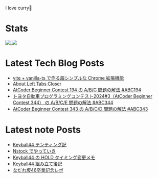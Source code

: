 I love curry🍛

# Stats

<a href="https://github.com/anuraghazra/github-readme-stats">
  <img align="top" src="https://github-readme-stats.vercel.app/api/?username=michimani&show_icons=true&title_color=fff&icon_color=8B949E&text_color=8B949E&bg_color=0D1117&hide_border=true" />
</a>
<a href="https://github.com/anuraghazra/github-readme-stats">
  <img align="top" src="https://github-readme-stats.vercel.app/api/top-langs/?username=michimani&title_color=fff&icon_color=8B949E&text_color=8B949E&bg_color=0D1117&hide_border=true&hide=html&layout=donut&langs_count=6" />
</a>

# Latest Tech Blog Posts
<!-- BLOG-POST-LIST:START -->
- [vite + vanilla-ts で作る超シンプルな Chrome 拡張機能](https://michimani.net/post/programming-simple-chrome-ex-with-vite-vanilla-ts/)
- [About Left Tabs Closer](https://michimani.net/projects/left-tabs-closer/about/)
- [AtCoder Beginner Contest 194 の A/B/C 問題の解法 #ABC194](https://michimani.net/post/programming-atcoder-beginner-contest-194-abc/)
- [トヨタ自動車プログラミングコンテスト2024#3（AtCoder Beginner Contest 344） の A/B/C/E 問題の解法 #ABC344](https://michimani.net/post/programming-atcoder-beginner-contest-344-abce/)
- [AtCoder Beginner Contest 343 の A/B/C/D 問題の解法 #ABC343](https://michimani.net/post/programming-atcoder-beginner-contest-343-abcd/)
<!-- BLOG-POST-LIST:END -->

# Latest note Posts
<!-- NOTE-POST-LIST:START -->
- [Keyball44 テンティング記](https://note.com/michimani/n/n2cc8d0349fef)
- [Nstock でやっていき](https://note.com/michimani/n/n85003d953fb8)
- [Keyball44 の HOLD タイミング変更メモ](https://note.com/michimani/n/n25ecc32ab18b)
- [Keyball44 組み立て後記](https://note.com/michimani/n/na865f4f93b52)
- [なだれ坂46卒業記念レポ](https://note.com/michimani/n/n44cd612465a9)
<!-- NOTE-POST-LIST:END -->